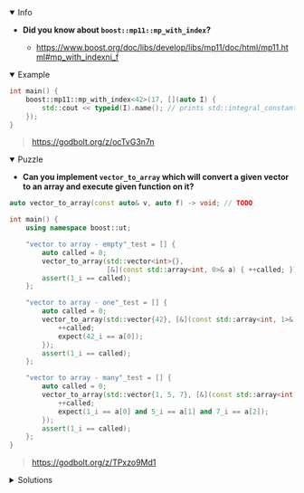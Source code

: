 <details open><summary>Info</summary><p>

* **Did you know about `boost::mp11::mp_with_index`?**

  * https://www.boost.org/doc/libs/develop/libs/mp11/doc/html/mp11.html#mp_with_indexni_f

</p></details><details open><summary>Example</summary><p>

```cpp
int main() {
    boost::mp11::mp_with_index<42>(17, [](auto I) {
        std::cout << typeid(I).name(); // prints std::integral_constant<int, 17>
    });
}
```

> https://godbolt.org/z/ocTvG3n7n

</p></details><details open><summary>Puzzle</summary><p>

* **Can you implement `vector_to_array` which will convert a given vector to an array and execute given function on it?**

```cpp
auto vector_to_array(const auto& v, auto f) -> void; // TODO

int main() {
    using namespace boost::ut;

    "vector to array - empty"_test = [] {
        auto called = 0;
        vector_to_array(std::vector<int>{},
                        [&](const std::array<int, 0>& a) { ++called; });
        assert(1_i == called);
    };

    "vector to array - one"_test = [] {
        auto called = 0;
        vector_to_array(std::vector{42}, [&](const std::array<int, 1>& a) {
            ++called;
            expect(42_i == a[0]);
        });
        assert(1_i == called);
    };

    "vector to array - many"_test = [] {
        auto called = 0;
        vector_to_array(std::vector{1, 5, 7}, [&](const std::array<int, 3>& a) {
            ++called;
            expect(1_i == a[0] and 5_i == a[1] and 7_i == a[2]);
        });
        assert(1_i == called);
    };
}
```

> https://godbolt.org/z/TPxzo9Md1

</p></details><details><summary>Solutions</summary><p>

```cpp
template<class... Ts> struct overloaded : Ts... { using Ts::operator()...; };
template<class... Ts> overloaded(Ts...) -> overloaded<Ts...>;

auto vector_to_array(const auto& v, auto f) -> void {
    if (v.size() >= 2048)
        throw std::overflow_error("Vector size is not less than 2048");
    using type = std::decay_t<decltype(v[0])>;
    boost::mp11::mp_with_index<2048>(v.size(), 
        overloaded {
            // only generate invocable lambdas
            [&](auto I) -> std::enable_if_t<std::is_invocable_v<decltype(f), std::array<type, I>>> {
                f([&v] <std::size_t ...Ix> (std::index_sequence<Ix...>) -> std::array<type, I> {
                    return {v[Ix]...};
                } (std::make_index_sequence<I>()));
            }, 
            // probably not the solution :)
            [](std::size_t) {}
        });
}
```

> https://godbolt.org/z/Yhb4h31jh
 
```cpp
template<typename F, typename Ret, typename FirstArg, typename... Rest>
FirstArg helper(Ret (F::*)(FirstArg, Rest...) const);

template<typename F>
struct first_argument {
    typedef decltype( helper(&F::operator()) ) type;
};

auto vector_to_array(const auto& v, auto f) -> void
{
    using Array = typename first_argument<decltype(f)>::type;
    constexpr std::size_t N = Array{}.size();

    boost::mp11::mp_with_index<N+1>(N,
        [&](auto I) {
            [&]<std::size_t ...Ix>(std::index_sequence<Ix...>) {
                f({v[Ix]...});
            } (std::make_index_sequence<I>());
    });
}
```
> https://godbolt.org/z/4fM8W5f3h

```cpp
template <typename TVector>
auto vector_to_array(const TVector& v, auto f) -> void {
    boost::mp11::mp_with_index<4>(std::size(v), [&]<typename TValue>(TValue) {
        std::array<typename TVector::value_type, TValue{}> array{};
        std::copy(std::cbegin(v), std::cend(v), std::begin(array));
        // std::is_invocable_v<decltype(f), decltype(array)>
        if constexpr (requires { f(array); }) {
            f(array);
        }
    });
}
```

> https://godbolt.org/z/jjoT7nG95
